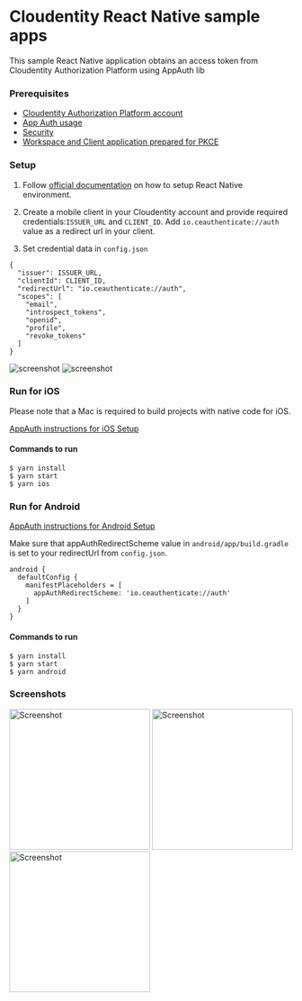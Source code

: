 # Cloudentity React Native sample apps

This sample React Native application obtains an access token from Cloudentity Authorization Platform using AppAuth lib

### Prerequisites

- [Cloudentity Authorization Platform account](https://authz.cloudentity.io/register)
- [App Auth usage](https://github.com/FormidableLabs/react-native-app-auth#usage)
- [Security](https://reactnative.dev/docs/security)
- [Workspace and Client application prepared for PKCE](https://developer.cloudentity.com/basics/oauth_grant_types/authorization_code_with_pkce/?)

### Setup

1. Follow [official documentation](https://reactnative.dev/docs/environment-setup) on how to setup React Native environment.

2. Create a mobile client in your Cloudentity account and provide required credentials:`ISSUER_URL` and `CLIENT_ID`. Add `io.ceauthenticate://auth` value as a redirect url in your client.

3. Set credential data in `config.json`

```
{
  "issuer": ISSUER_URL,
  "clientId": CLIENT_ID,
  "redirectUrl": "io.ceauthenticate://auth",
  "scopes": [
    "email",
    "introspect_tokens",
    "openid",
    "profile",
    "revoke_tokens"
  ]
}
```

![screenshot](https://github.com/cloudentity/ce-samples-react-native-apps/blob/master/AppAuthSampleApp/assets/acp-1?raw=true)
![screenshot](https://github.com/cloudentity/ce-samples-react-native-apps/blob/master/AppAuthSampleApp/assets/acp-2?raw=true)

### Run for iOS

Please note that a Mac is required to build projects with native code for iOS.

[AppAuth instructions for iOS Setup](https://github.com/FormidableLabs/react-native-app-auth#ios-setup)

#### Commands to run

```
$ yarn install
$ yarn start
$ yarn ios
```

### Run for Android

[AppAuth instructions for Android Setup](https://github.com/FormidableLabs/react-native-app-auth#android-setup)

Make sure that appAuthRedirectScheme value in `android/app/build.gradle` is set to your redirectUrl from `config.json`.

```
android {
  defaultConfig {
    manifestPlaceholders = [
      appAuthRedirectScheme: 'io.ceauthenticate://auth'
    ]
  }
}
```

#### Commands to run

```
$ yarn install
$ yarn start
$ yarn android
```

### Screenshots

<img width="250" alt="Screenshot" src="https://github.com/cloudentity/ce-samples-react-native-apps/blob/master/AppAuthSampleApp/assets/img/readme/android-1.png"> 
<img width="250" alt="Screenshot" src="https://github.com/cloudentity/ce-samples-react-native-apps/blob/master/AppAuthSampleApp/assets/img/readme/android-2.png">
<img width="250" alt="Screenshot" src="https://github.com/cloudentity/ce-samples-react-native-apps/blob/master/AppAuthSampleApp/assets/img/readme/android-3.png">
